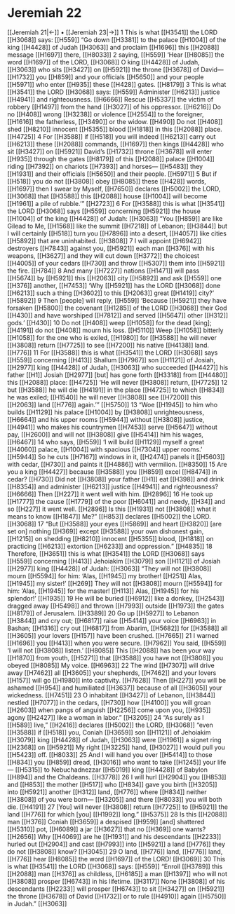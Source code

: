 # Jeremiah 22
[[Jeremiah 21|←]] • [[Jeremiah 23|→]]
1 This is what [[H3541]] the LORD [[H3068]] says: [[H559]] “Go down [[H3381]] to the palace [[H1004]] of the king [[H4428]] of Judah [[H3063]] and proclaim [[H1696]] this [[H2088]] message [[H1697]] there, [[H8033]] 
2 saying, [[H559]] ‘Hear [[H8085]] the word [[H1697]] of the LORD, [[H3068]] O king [[H4428]] of Judah, [[H3063]] who sits [[H3427]] on [[H5921]] the throne [[H3678]] of David— [[H1732]] you [[H859]] and your officials [[H5650]] and your people [[H5971]] who enter [[H935]] these [[H428]] gates. [[H8179]] 
3 This is what [[H3541]] the LORD [[H3068]] says: [[H559]] Administer [[H6213]] justice [[H4941]] and righteousness. [[H6666]] Rescue [[H5337]] the victim of robbery [[H1497]] from the hand [[H3027]] of his oppressor. [[H6216]] Do no [[H408]] wrong [[H3238]] or violence [[H2554]] to the foreigner, [[H1616]] the fatherless, [[H3490]] or the widow. [[H490]] Do not [[H408]] shed [[H8210]] innocent [[H5355]] blood [[H1818]] in this [[H2088]] place. [[H4725]] 
4 For [[H3588]] if [[H518]] you will indeed [[H6213]] carry out [[H6213]] these [[H2088]] commands, [[H1697]] then kings [[H4428]] who sit [[H3427]] on [[H5921]] David’s [[H1732]] throne [[H3678]] will enter [[H935]] through the gates [[H8179]] of this [[H2088]] palace [[H1004]] riding [[H7392]] on chariots [[H7393]] and horses— [[H5483]] they [[H1931]] and their officials [[H5650]] and their people. [[H5971]] 
5 But if [[H518]] you do not [[H3808]] obey [[H8085]] these [[H428]] words, [[H1697]] then I swear by Myself, [[H7650]] declares [[H5002]] the LORD, [[H3068]] that [[H3588]] this [[H2088]] house [[H1004]] will become [[H1961]] a pile of rubble.’” [[H2723]] 
6 For [[H3588]] this is what [[H3541]] the LORD [[H3068]] says [[H559]] concerning [[H5921]] the house [[H1004]] of the king [[H4428]] of Judah: [[H3063]] “You [[H859]] are like Gilead to Me, [[H1568]] like the summit [[H7218]] of Lebanon; [[H3844]] but I will certainly [[H518]] turn you [[H7896]] into a desert, [[H4057]] like cities [[H5892]] that are uninhabited. [[H3808]] 
7 I will appoint [[H6942]] destroyers [[H7843]] against you, [[H5921]] each man [[H376]] with his weapons, [[H3627]] and they will cut down [[H3772]] the choicest [[H4005]] of your cedars [[H730]] and throw [[H5307]] them into [[H5921]] the fire. [[H784]] 
8 And many [[H7227]] nations [[H1471]] will pass [[H5674]] by [[H5921]] this [[H2063]] city [[H5892]] and ask [[H559]] one [[H376]] another, [[H7453]] ‘Why [[H5921]] has the LORD [[H3068]] done [[H6213]] such a thing [[H3602]] to this [[H2063]] great [[H1419]] city?’ [[H5892]] 
9 Then [people] will reply, [[H559]] ‘Because [[H5921]] they have forsaken [[H5800]] the covenant [[H1285]] of the LORD [[H3068]] their God [[H430]] and have worshiped [[H7812]] and served [[H5647]] other [[H312]] gods.’ [[H430]] 
10 Do not [[H408]] weep [[H1058]] for the dead [king]; [[H4191]] do not [[H408]] mourn his loss. [[H5110]] Weep [[H1058]] bitterly [[H1058]] for the one who is exiled, [[H1980]] for [[H3588]] he will never [[H3808]] return [[H7725]] to see [[H7200]] his native [[H4138]] land. [[H776]] 
11 For [[H3588]] this is what [[H3541]] the LORD [[H3068]] says [[H559]] concerning [[H413]] Shallum [[H7967]] son [[H1121]] of Josiah, [[H2977]] king [[H4428]] of Judah, [[H3063]] who succeeded [[H4427]] his father [[H1]] Josiah [[H2977]] [but] has gone forth [[H3318]] from [[H4480]] this [[H2088]] place: [[H4725]] ‘He will never [[H3808]] return, [[H7725]] 
12 but [[H3588]] he will die [[H4191]] in the place [[H4725]] to which [[H834]] he was exiled; [[H1540]] he will never [[H3808]] see [[H7200]] this [[H2063]] land [[H776]] again.’” [[H5750]] 
13 “Woe [[H1945]] to him who builds [[H1129]] his palace [[H1004]] by [[H3808]] unrighteousness, [[H6664]] and his upper rooms [[H5944]] without [[H3808]] justice, [[H4941]] who makes his countrymen [[H7453]] serve [[H5647]] without pay, [[H2600]] and will not [[H3808]] give [[H5414]] him  his wages, [[H6467]] 
14 who says, [[H559]] ‘I will build [[H1129]] myself  a great [[H4060]] palace, [[H1004]] with spacious [[H7304]] upper rooms.’ [[H5944]] So he cuts [[H7167]] windows in it, [[H2474]] panels it [[H5603]] with cedar, [[H730]] and paints it [[H4886]] with vermilion. [[H8350]] 
15 Are you a king [[H4427]] because [[H3588]] you [[H859]] excel [[H8474]] in cedar? [[H730]] Did not [[H3808]] your father [[H1]] eat [[H398]] and drink [[H8354]] and administer [[H6213]] justice [[H4941]] and righteousness? [[H6666]] Then [[H227]] it went well with him. [[H2896]] 
16 He took up [[H1777]] the cause [[H1779]] of the poor [[H6041]] and needy, [[H34]] and so [[H227]] it went well. [[H2896]] Is this [[H1931]] not [[H3808]] what it means to know [[H1847]] Me?” [[H853]] declares [[H5002]] the LORD. [[H3068]] 
17 “But [[H3588]] your eyes [[H5869]] and heart [[H3820]] [are set on] nothing [[H369]] except [[H3588]] your own dishonest gain, [[H1215]] on shedding [[H8210]] innocent [[H5355]] blood, [[H1818]] on practicing [[H6213]] extortion [[H6233]] and oppression.” [[H4835]] 
18 Therefore, [[H3651]] this is what [[H3541]] the LORD [[H3068]] says [[H559]] concerning [[H413]] Jehoiakim [[H3079]] son [[H1121]] of Josiah [[H2977]] king [[H4428]] of Judah: [[H3063]] “They will not [[H3808]] mourn [[H5594]] for him:  ‘Alas, [[H1945]] my brother! [[H251]] Alas, [[H1945]] my sister!’ [[H269]] They will not [[H3808]] mourn [[H5594]] for him:  ‘Alas, [[H1945]] for the master! [[H113]] Alas, [[H1945]] for his splendor!’ [[H1935]] 
19 He will be buried [[H6912]] like a donkey, [[H2543]] dragged away [[H5498]] and thrown [[H7993]] outside [[H1973]] the gates [[H8179]] of Jerusalem. [[H3389]] 
20 Go up [[H5927]] to Lebanon [[H3844]] and cry out; [[H6817]] raise [[H5414]] your voice [[H6963]] in Bashan; [[H1316]] cry out [[H6817]] from Abarim, [[H5682]] for [[H3588]] all [[H3605]] your lovers [[H157]] have been crushed. [[H7665]] 
21 I warned [[H1696]] you [[H413]] when you were secure. [[H7962]] You said, [[H559]] ‘I will not [[H3808]] listen.’ [[H8085]] This [[H2088]] has been your way [[H1870]] from youth, [[H5271]] that [[H3588]] you have not [[H3808]] you obeyed [[H8085]] My voice. [[H6963]] 
22 The wind [[H7307]] will drive away [[H7462]] all [[H3605]] your shepherds, [[H7462]] and your lovers [[H157]] will go [[H1980]] into captivity. [[H7628]] Then [[H227]] you will be ashamed [[H954]] and humiliated [[H3637]] because of all [[H3605]] your wickedness. [[H7451]] 
23 O inhabitant [[H3427]] of Lebanon, [[H3844]] nestled [[H7077]] in the cedars, [[H730]] how [[H4100]] you will groan [[H2603]] when pangs of anguish [[H2256]] come upon you, [[H935]] agony [[H2427]] like a woman in labor.” [[H3205]] 
24 “As surely as I [[H589]] live,” [[H2416]] declares [[H5002]] the LORD, [[H3068]] “even [[H3588]] if [[H518]] you, Coniah [[H3659]] son [[H1121]] of Jehoiakim [[H3079]] king [[H4428]] of Judah, [[H3063]] were [[H1961]] a signet ring [[H2368]] on [[H5921]] My right [[H3225]] hand, [[H3027]] I would pull you [[H5423]] off. [[H8033]] 
25 And I will hand you over [[H5414]] to those [[H834]] you [[H859]] dread, [[H3016]] who want to take [[H1245]] your life— [[H5315]] to Nebuchadnezzar [[H5019]] king [[H4428]] of Babylon [[H894]] and the Chaldeans. [[H3778]] 
26 I will hurl [[H2904]] you [[H853]] and [[H853]] the mother [[H517]] who [[H834]] gave you birth [[H3205]] into [[H5921]] another [[H312]] land, [[H776]] where [[H834]] neither [[H3808]] of you were born— [[H3205]] and there [[H8033]] you will both die. [[H4191]] 
27 [You] will never [[H3808]] return [[H7725]] to [[H5921]] the land [[H776]] for which [you] [[H1992]] long.” [[H5375]] 
28 Is this [[H2088]] man [[H376]] Coniah [[H3659]] a despised [[H959]] [and] shattered [[H5310]] pot, [[H6089]] a jar [[H3627]] that no [[H369]] one wants? [[H2656]] Why [[H4069]] are he [[H1931]] and his descendants [[H2233]] hurled out [[H2904]] and cast [[H7993]] into [[H5921]] a land [[H776]] they do not [[H3808]] know? [[H3045]] 
29 O land, [[H776]] land, [[H776]] land, [[H776]] hear [[H8085]] the word [[H1697]] of the LORD! [[H3069]] 
30 This is what [[H3541]] the LORD [[H3068]] says: [[H559]] “Enroll [[H3789]] this [[H2088]] man [[H376]] as childless, [[H6185]] a man [[H1397]] who will not [[H3808]] prosper [[H6743]] in his lifetime. [[H3117]] None [[H3808]] of his descendants [[H2233]] will prosper [[H6743]] to sit [[H3427]] on [[H5921]] the throne [[H3678]] of David [[H1732]] or to rule [[H4910]] again [[H5750]] in Judah.” [[H3063]] 
